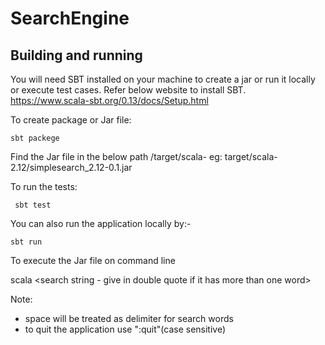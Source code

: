 # SearchEngine

## Building and running

You will need SBT installed on your machine to create a jar or run it locally or execute test cases.
Refer below website to install SBT.
https://www.scala-sbt.org/0.13/docs/Setup.html

To create package or Jar file:
```
sbt packege
```
Find the Jar file in the below path
<project-dir>/target/scala-<version>
eg: target/scala-2.12/simplesearch_2.12-0.1.jar

To run the tests:

```
 sbt test
```

You can also run the application locally by:-

```
sbt run
```


To execute the Jar file on command line

scala <jar file> <search string - give in double quote if it has more than one word> <path of the files >

Note:
- space will be treated as delimiter for search words
- to quit the application use ":quit"(case sensitive)